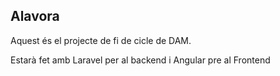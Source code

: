 ## Alavora

Aquest és el projecte de fi de cicle de DAM.

Estarà fet amb Laravel per al backend i Angular pre al Frontend